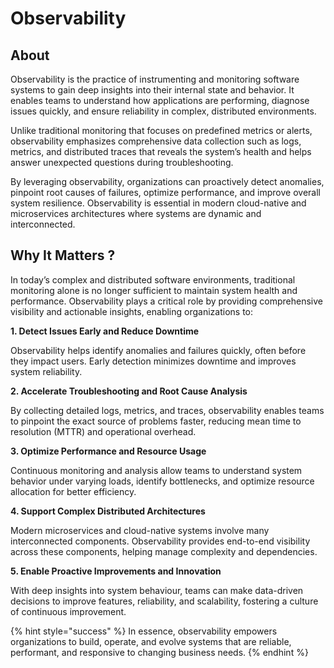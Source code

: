 # Observability

## About

Observability is the practice of instrumenting and monitoring software systems to gain deep insights into their internal state and behavior. It enables teams to understand how applications are performing, diagnose issues quickly, and ensure reliability in complex, distributed environments.

Unlike traditional monitoring that focuses on predefined metrics or alerts, observability emphasizes comprehensive data collection such as logs, metrics, and distributed traces that reveals the system’s health and helps answer unexpected questions during troubleshooting.

By leveraging observability, organizations can proactively detect anomalies, pinpoint root causes of failures, optimize performance, and improve overall system resilience. Observability is essential in modern cloud-native and microservices architectures where systems are dynamic and interconnected.

## Why It Matters ?

In today’s complex and distributed software environments, traditional monitoring alone is no longer sufficient to maintain system health and performance. Observability plays a critical role by providing comprehensive visibility and actionable insights, enabling organizations to:

**1. Detect Issues Early and Reduce Downtime**

Observability helps identify anomalies and failures quickly, often before they impact users. Early detection minimizes downtime and improves system reliability.

**2. Accelerate Troubleshooting and Root Cause Analysis**

By collecting detailed logs, metrics, and traces, observability enables teams to pinpoint the exact source of problems faster, reducing mean time to resolution (MTTR) and operational overhead.

**3. Optimize Performance and Resource Usage**

Continuous monitoring and analysis allow teams to understand system behavior under varying loads, identify bottlenecks, and optimize resource allocation for better efficiency.

**4. Support Complex Distributed Architectures**

Modern microservices and cloud-native systems involve many interconnected components. Observability provides end-to-end visibility across these components, helping manage complexity and dependencies.

**5. Enable Proactive Improvements and Innovation**

With deep insights into system behaviour, teams can make data-driven decisions to improve features, reliability, and scalability, fostering a culture of continuous improvement.

{% hint style="success" %}
In essence, observability empowers organizations to build, operate, and evolve systems that are reliable, performant, and responsive to changing business needs.
{% endhint %}
